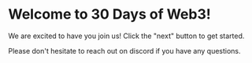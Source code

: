 # Welcome to 30 Days of Web3!

We are excited to have you join us! Click the "next" button to get started.

Please don't hesitate to reach out on discord if you have any questions.